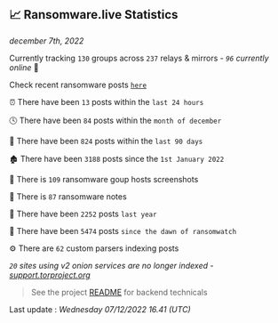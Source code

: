 
## 📈 Ransomware.live Statistics
_december 7th, 2022_

Currently tracking `130` groups across `237` relays & mirrors - _`96` currently online_ 📡

Check recent ransomware posts [`here`](recentposts.md)


⏰ There have been `13` posts within the `last 24 hours`

🕓 There have been `84` posts within the `month of december`

📅 There have been `824` posts within the `last 90 days`

🏚 There have been `3188` posts since the `1st January 2022`

📸 There is `109` ransomware goup hosts screenshots

📝 There is `87` ransomware notes

🚀 There have been `2252` posts `last year`

🐣 There have been `5474` posts `since the dawn of ransomwatch`

⚙️ There are `62` custom parsers indexing posts

_`20` sites using v2 onion services are no longer indexed - [support.torproject.org](https://support.torproject.org/onionservices/v2-deprecation/)_

> See the project [README](https://github.com/jmousqueton/ransomwatch#readme) for backend technicals



Last update : _Wednesday 07/12/2022 16.41 (UTC)_

